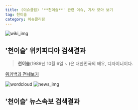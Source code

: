 ```yaml
---
title: (이슈클립) '**천이슬**' 관련 이슈, 기사 모아 보기
tag: 천이슬
category: 이슈클리핑
---
```

![wiki_img](https://user-images.githubusercontent.com/42597476/44503234-41136a80-a6d0-11e8-9071-6fc6418eafe4.png)
## **'**천이슬**'** 위키피디아 검색결과
>**천이슬**(1989년 10월 6일 ~ )은 대한민국의 배우, 디자이너이다.

<a href="https://ko.wikipedia.org/wiki/천이슬" target="_blank">위키백과 전체보기</a>

![wordcloud](https://s3.ap-northeast-2.amazonaws.com/lyrics101-wordcloud/2018-10-02-1538422628.png)
![news_img](https://user-images.githubusercontent.com/42597476/44507050-1206f400-a6e4-11e8-8d98-7ffbfebb353f.png)
## **'**천이슬**'** 뉴스속보 검색결과

